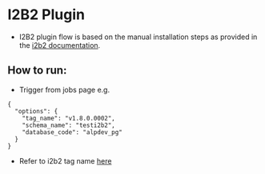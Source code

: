 # I2B2 Plugin

- I2B2 plugin flow is based on the manual installation steps as provided in the [i2b2 documentation](https://community.i2b2.org/wiki/display/getstarted/3.4+Crcdata+Tables).


## How to run: 
- Trigger from jobs page e.g.
```
{
  "options": {
    "tag_name": "v1.8.0.0002",
    "schema_name": "testi2b2",
    "database_code": "alpdev_pg"
  }
}
```
- Refer to i2b2 tag name [here](https://github.com/i2b2/i2b2-data/releases)